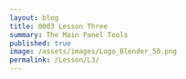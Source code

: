 ```yaml
---
layout: blog
title: 0003 Lesson Three
summary: The Main Panel Tools
published: true
image: /assets/images/Logo_Blender_50.png
permalink: /Lesson/L3/
---
```


<script src="https://gist.github.com/urbanistica/87e8c99544b9fc13c92422ed17d065f8.js"></script>